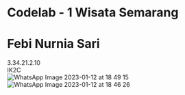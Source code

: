 # Codelab - 1 Wisata Semarang
# Febi Nurnia Sari
3.34.21.2.10 <br>
IK2C <br>
![WhatsApp Image 2023-01-12 at 18 49 15](https://user-images.githubusercontent.com/116152456/212062433-2441aae1-1fd8-4165-a478-8cdd4440cd0c.jpeg)
![WhatsApp Image 2023-01-12 at 18 46 26](https://user-images.githubusercontent.com/116152456/212062478-56ef6ff2-c9c8-4dcb-9ea9-40eed5a5ee7f.jpeg)
